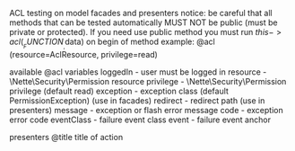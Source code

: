 ACL testing on model facades and presenters
notice:
be careful that all methods that can be tested automatically MUST NOT be public (must be private or protected).
If you need use public method you must run $this->acl(__FUNCTION__,$data) on begin of method
example:
@acl (resource=AclResource, privilege=read)

available @acl variables
loggedIn - user must be logged in
resource - \Nette\Security\Permission resource
privilege - \Nette\Security\Permission privilege (default read)
exception - exception class (default PermissionException) (use in facades)
redirect - redirect path (use in presenters)
message - exception or flash error message
code - exception error code
eventClass - failure event class
event - failure event anchor

presenters
@title title of action